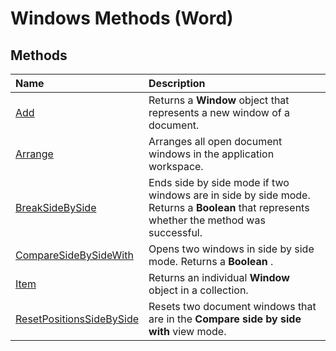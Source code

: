 
# Windows Methods (Word)

## Methods



|**Name**|**Description**|
|:-----|:-----|
|[Add](ce201ef7-db0a-b697-815d-bb2cd670f4ad.md)|Returns a  **Window** object that represents a new window of a document.|
|[Arrange](11325f30-7d28-84f5-4e39-fec34509201e.md)|Arranges all open document windows in the application workspace.|
|[BreakSideBySide](86e02a0d-4449-30e9-69a1-984e815711d4.md)|Ends side by side mode if two windows are in side by side mode. Returns a  **Boolean** that represents whether the method was successful.|
|[CompareSideBySideWith](522c75b2-460a-460f-93ef-71cc84973d2f.md)|Opens two windows in side by side mode. Returns a **Boolean** .|
|[Item](32277893-d918-a3e8-d5fd-d79b47871f39.md)|Returns an individual  **Window** object in a collection.|
|[ResetPositionsSideBySide](f9741635-ecc5-77a1-51d6-d48ef42a3ce6.md)|Resets two document windows that are in the  **Compare side by side with** view mode.|
